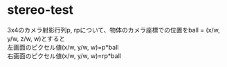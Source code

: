 # stereo-test

3x4のカメラ射影行列p, rpについて、物体のカメラ座標での位置をball = (x/w, y/w, z/w, w)とすると  
左画面のピクセル値(x/w, y/w, w)=p\*ball  
右画面のピクセル値(x/w, y/w, w)=rp\*ball  
